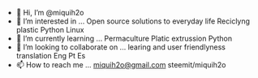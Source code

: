 - 👋 Hi, I’m @miquih2o
- 👀 I’m interested in ...
   Open source solutions to everyday life
   Reciclyng plastic
   Python
   Linux
- 🌱 I’m currently learning ...
  Permaculture
  Platic extrussion
  Python
- 💞️ I’m looking to collaborate on ...
 learing and user friendlyness
 translation Eng Pt Es
- 📫 How to reach me ...
miquih2o@gmail.com
steemit/miquih2o
<!---
miquih2o/miquih2o is a ✨ special ✨ repository because its `README.md` (this file) appears on your GitHub profile.
You can click the Preview link to take a look at your changes.
--->
